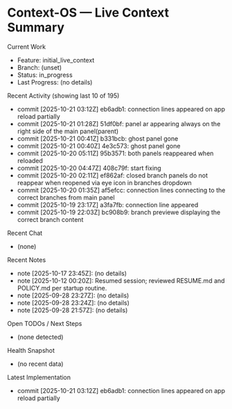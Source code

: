 # Context-OS — Live Context Summary

Current Work
- Feature: initial_live_context
- Branch: (unset)
- Status: in_progress
- Last Progress: (no details)

Recent Activity (showing last 10 of 195)
- commit [2025-10-21 03:12Z] eb6adb1: connection lines appeared on app reload partially
- commit [2025-10-21 01:28Z] 51df0bf: panel ar appearing always on the right side of the main panel(parent)
- commit [2025-10-21 00:41Z] b331bcb: ghost panel gone
- commit [2025-10-21 00:40Z] 4e3c573: ghost panel gone
- commit [2025-10-20 05:11Z] 95b3571: both panels reappeared when reloaded
- commit [2025-10-20 04:47Z] 408c79f: start fixing
- commit [2025-10-20 02:11Z] ef862af: closed branch panels do not reappear when reopened via eye icon in branches dropdown
- commit [2025-10-20 01:35Z] af5efcc: connection lines connecting to the correct branches from main panel
- commit [2025-10-19 23:17Z] a3fa7fb: connection line appeared
- commit [2025-10-19 22:03Z] bc908b9: branch previewe displaying the correct branch content

Recent Chat
- (none)

Recent Notes
- note [2025-10-17 23:45Z]: (no details)
- note [2025-10-12 00:20Z]: Resumed session; reviewed RESUME.md and POLICY.md per startup routine.
- note [2025-09-28 23:27Z]: (no details)
- note [2025-09-28 23:24Z]: (no details)
- note [2025-09-28 21:57Z]: (no details)

Open TODOs / Next Steps
- (none detected)

Health Snapshot
- (no recent data)

Latest Implementation
- commit [2025-10-21 03:12Z] eb6adb1: connection lines appeared on app reload partially
